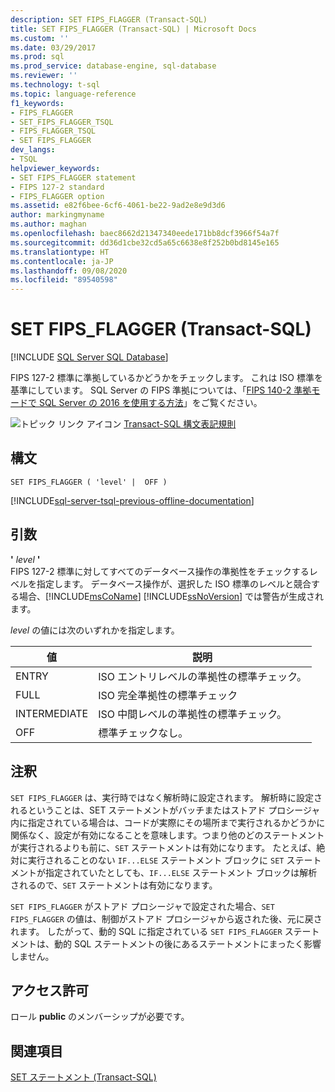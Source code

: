 ```yaml
---
description: SET FIPS_FLAGGER (Transact-SQL)
title: SET FIPS_FLAGGER (Transact-SQL) | Microsoft Docs
ms.custom: ''
ms.date: 03/29/2017
ms.prod: sql
ms.prod_service: database-engine, sql-database
ms.reviewer: ''
ms.technology: t-sql
ms.topic: language-reference
f1_keywords:
- FIPS_FLAGGER
- SET_FIPS_FLAGGER_TSQL
- FIPS_FLAGGER_TSQL
- SET FIPS_FLAGGER
dev_langs:
- TSQL
helpviewer_keywords:
- SET FIPS_FLAGGER statement
- FIPS 127-2 standard
- FIPS_FLAGGER option
ms.assetid: e82f6bee-6cf6-4061-be22-9ad2e8e9d3d6
author: markingmyname
ms.author: maghan
ms.openlocfilehash: baec8662d21347340eede171bb8dcf3966f54a7f
ms.sourcegitcommit: dd36d1cbe32cd5a65c6638e8f252b0bd8145e165
ms.translationtype: HT
ms.contentlocale: ja-JP
ms.lasthandoff: 09/08/2020
ms.locfileid: "89540598"
---
```

# <a name="set-fips_flagger-transact-sql"></a>SET FIPS_FLAGGER (Transact-SQL)
[!INCLUDE [SQL Server SQL Database](../../includes/applies-to-version/sql-asdb.md)]

  FIPS 127-2 標準に準拠しているかどうかをチェックします。 これは ISO 標準を基準にしています。 SQL Server の FIPS 準拠については、「[FIPS 140-2 準拠モードで SQL Server の 2016 を使用する方法](https://support.microsoft.com/help/4014354/how-to-use-sql-server-2016-in-fips-140-2-compliant-mode)」をご覧ください。 
  
 ![トピック リンク アイコン](../../database-engine/configure-windows/media/topic-link.gif "トピック リンク アイコン") [Transact-SQL 構文表記規則](../../t-sql/language-elements/transact-sql-syntax-conventions-transact-sql.md)  
  
## <a name="syntax"></a>構文  
  
```syntaxsql
SET FIPS_FLAGGER ( 'level' |  OFF )  
```  
  
[!INCLUDE[sql-server-tsql-previous-offline-documentation](../../includes/sql-server-tsql-previous-offline-documentation.md)]

## <a name="arguments"></a>引数
 **'** *level* **'**  
 FIPS 127-2 標準に対してすべてのデータベース操作の準拠性をチェックするレベルを指定します。 データベース操作が、選択した ISO 標準のレベルと競合する場合、[!INCLUDE[msCoName](../../includes/msconame-md.md)] [!INCLUDE[ssNoVersion](../../includes/ssnoversion-md.md)] では警告が生成されます。  
  
 *level* の値には次のいずれかを指定します。  
  
|値|説明|  
|-----------|-----------------|  
|ENTRY|ISO エントリレベルの準拠性の標準チェック。|  
|FULL|ISO 完全準拠性の標準チェック|  
|INTERMEDIATE|ISO 中間レベルの準拠性の標準チェック。|  
|OFF|標準チェックなし。|  
  
## <a name="remarks"></a>注釈  
 `SET FIPS_FLAGGER` は、実行時ではなく解析時に設定されます。 解析時に設定されるということは、SET ステートメントがバッチまたはストアド プロシージャ内に指定されている場合は、コードが実際にその場所まで実行されるかどうかに関係なく、設定が有効になることを意味します。つまり他のどのステートメントが実行されるよりも前に、`SET` ステートメントは有効になります。 たとえば、絶対に実行されることのない `IF...ELSE` ステートメント ブロックに `SET` ステートメントが指定されていたとしても、`IF...ELSE` ステートメント ブロックは解析されるので、`SET` ステートメントは有効になります。  
  
 `SET FIPS_FLAGGER` がストアド プロシージャで設定された場合、`SET FIPS_FLAGGER` の値は、制御がストアド プロシージャから返された後、元に戻されます。 したがって、動的 SQL に指定されている `SET FIPS_FLAGGER` ステートメントは、動的 SQL ステートメントの後にあるステートメントにまったく影響しません。  
  
## <a name="permissions"></a>アクセス許可  
 ロール **public** のメンバーシップが必要です。  
  
## <a name="see-also"></a>関連項目  
 [SET ステートメント &#40;Transact-SQL&#41;](../../t-sql/statements/set-statements-transact-sql.md)  
  
  
